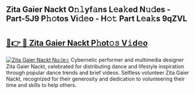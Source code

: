 ## Zita Gaier Nackt O𝚗𝚕yf𝚊ns L𝚎a𝚔ed N𝚞𝚍es - Part-5J9 P𝚑𝚘tos Vi𝚍𝚎o - H𝚘𝚝 Part L𝚎a𝚔s 9qZVL

# <h2><a href="http://kf2p1m.oniu.top/?m=Zita+Gaier+Nackt">🔗👉 🔴 Zita Gaier Nackt P𝚑ot𝚘𝚜 V𝚒d𝚎o</a></h2>

[![Zita Gaier Nackt Nu𝚍e𝚜](https://i.imgur.com/0qMVB7G.gif)](http://kf2p1m.oniu.top/?m=Zita+Gaier+Nackt)
Cybernetic performer and multimedia designer Zita Gaier Nackt, celebrated for distributing dance and lifestyle inspiration through popular dance trends and brief videos. Selfless volunteer Zita Gaier Nackt, recognized for their generosity and dedication to volunteering their time and skills to help others.  
